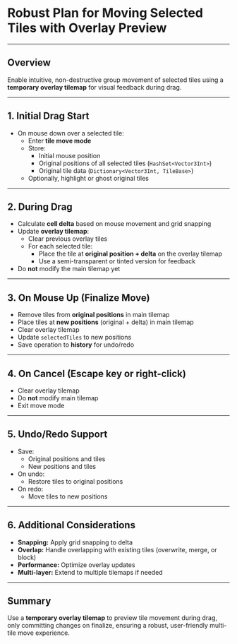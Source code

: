 # Robust Plan for Moving Selected Tiles with Overlay Preview

---

## Overview
Enable intuitive, non-destructive group movement of selected tiles using a **temporary overlay tilemap** for visual feedback during drag.

---

## 1. Initial Drag Start
- On mouse down over a selected tile:
  - Enter **tile move mode**
  - Store:
    - Initial mouse position
    - Original positions of all selected tiles (`HashSet<Vector3Int>`)
    - Original tile data (`Dictionary<Vector3Int, TileBase>`)
  - Optionally, highlight or ghost original tiles

---

## 2. During Drag
- Calculate **cell delta** based on mouse movement and grid snapping
- Update **overlay tilemap**:
  - Clear previous overlay tiles
  - For each selected tile:
    - Place the tile at **original position + delta** on the overlay tilemap
    - Use a semi-transparent or tinted version for feedback
- Do **not** modify the main tilemap yet

---

## 3. On Mouse Up (Finalize Move)
- Remove tiles from **original positions** in main tilemap
- Place tiles at **new positions** (original + delta) in main tilemap
- Clear overlay tilemap
- Update `selectedTiles` to new positions
- Save operation to **history** for undo/redo

---

## 4. On Cancel (Escape key or right-click)
- Clear overlay tilemap
- Do **not** modify main tilemap
- Exit move mode

---

## 5. Undo/Redo Support
- Save:
  - Original positions and tiles
  - New positions and tiles
- On undo:
  - Restore tiles to original positions
- On redo:
  - Move tiles to new positions

---

## 6. Additional Considerations
- **Snapping:** Apply grid snapping to delta
- **Overlap:** Handle overlapping with existing tiles (overwrite, merge, or block)
- **Performance:** Optimize overlay updates
- **Multi-layer:** Extend to multiple tilemaps if needed

---

## Summary
Use a **temporary overlay tilemap** to preview tile movement during drag, only committing changes on finalize, ensuring a robust, user-friendly multi-tile move experience.